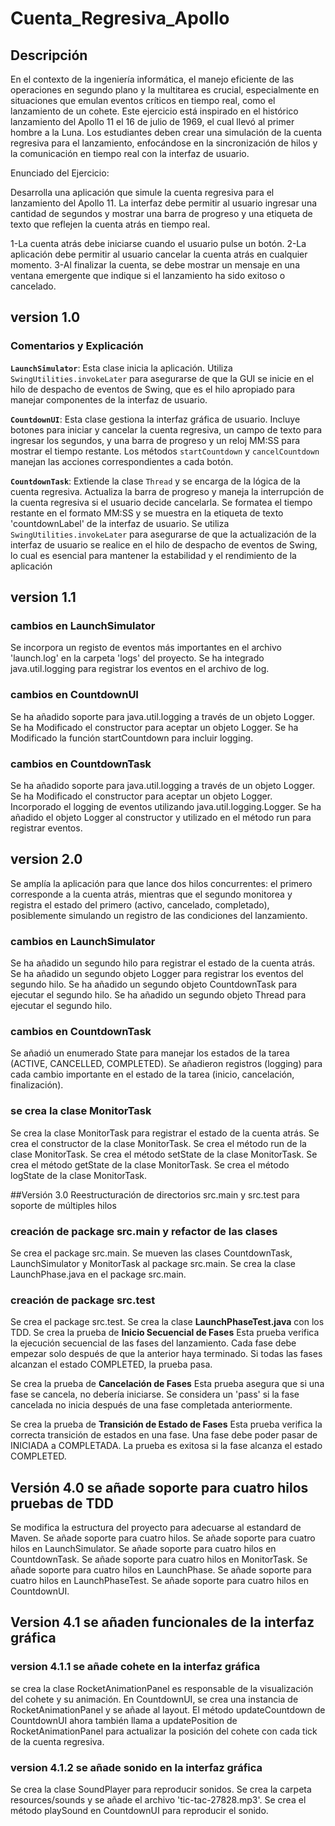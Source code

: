 # Cuenta_Regresiva_Apollo

## Descripción
En el contexto de la ingeniería informática, el manejo eficiente de las operaciones en
segundo plano y la multitarea es crucial, especialmente en situaciones que emulan eventos
críticos en tiempo real, como el lanzamiento de un cohete.
Este ejercicio está inspirado en el histórico lanzamiento del Apollo 11 el 16 de julio de 1969,
el cual llevó al primer hombre a la Luna. Los estudiantes deben crear una simulación de la
cuenta regresiva para el lanzamiento, enfocándose en la sincronización de hilos y
la comunicación en tiempo real con la interfaz de usuario.

Enunciado del Ejercicio:

Desarrolla una aplicación que simule la cuenta regresiva para el lanzamiento del Apollo 11. La interfaz debe permitir al usuario ingresar una cantidad de segundos y mostrar una barra de progreso y una etiqueta de texto que reflejen la cuenta atrás en tiempo real.

1-La cuenta atrás debe iniciarse cuando el usuario pulse un botón.
2-La aplicación debe permitir al usuario cancelar la cuenta atrás en cualquier momento.
3-Al finalizar la cuenta, se debe mostrar un mensaje en una ventana emergente que indique si
el lanzamiento ha sido exitoso o cancelado.

## version 1.0

### Comentarios y Explicación

**`LaunchSimulator`**:
Esta clase inicia la aplicación.
Utiliza `SwingUtilities.invokeLater` para asegurarse de que la GUI se inicie en el hilo de despacho de eventos de Swing, que es el hilo apropiado para manejar componentes de la interfaz de usuario.

**`CountdownUI`**:
Esta clase gestiona la interfaz gráfica de usuario.
Incluye botones para iniciar y cancelar la cuenta regresiva, un campo de texto para ingresar los segundos, y una barra de progreso y un reloj MM:SS para mostrar el tiempo restante.
Los métodos `startCountdown` y `cancelCountdown` manejan las acciones correspondientes a cada botón.

**`CountdownTask`**:
Extiende la clase `Thread` y se encarga de la lógica de la cuenta regresiva.
Actualiza la barra de progreso y maneja la interrupción de la cuenta regresiva si el usuario decide cancelarla.
Se formatea el tiempo restante en el formato MM:SS y se muestra en la etiqueta de texto
'countdownLabel' de la interfaz de usuario.
Se utiliza `SwingUtilities.invokeLater` para asegurarse de que la actualización de la interfaz de usuario se realice en el hilo de despacho de eventos de Swing, lo cual es esencial para mantener la estabilidad y el rendimiento de la aplicación

## version 1.1
### cambios en LaunchSimulator
Se incorpora un registo de eventos más importantes en el archivo 'launch.log' en la carpeta 'logs' del proyecto.
Se ha integrado java.util.logging para registrar los eventos en el archivo de log.

### cambios en CountdownUI
Se ha añadido soporte para java.util.logging a través de un objeto Logger.
Se ha Modificado el constructor para aceptar un objeto Logger.
Se ha Modificado la función startCountdown para incluir logging.

### cambios en CountdownTask
Se ha añadido soporte para java.util.logging a través de un objeto Logger.
Se ha Modificado el constructor para aceptar un objeto Logger.
Incorporado el logging de eventos utilizando java.util.logging.Logger.
Se ha añadido el objeto Logger al constructor y utilizado en el método run para registrar eventos.

## version 2.0
Se amplía la aplicación para que lance dos hilos concurrentes: el primero corresponde a la cuenta atrás, mientras que el segundo monitorea y registra el estado del primero (activo, cancelado, completado), posiblemente simulando un registro de las condiciones del lanzamiento.

### cambios en LaunchSimulator
Se ha añadido un segundo hilo para registrar el estado de la cuenta atrás.
Se ha añadido un segundo objeto Logger para registrar los eventos del segundo hilo.
Se ha añadido un segundo objeto CountdownTask para ejecutar el segundo hilo.
Se ha añadido un segundo objeto Thread para ejecutar el segundo hilo.

### cambios en CountdownTask
Se añadió un enumerado State para manejar los estados de la tarea (ACTIVE, CANCELLED, COMPLETED).
Se añadieron registros (logging) para cada cambio importante en el estado de la tarea (inicio, cancelación, finalización).

### se crea la clase MonitorTask
Se crea la clase MonitorTask para registrar el estado de la cuenta atrás.
Se crea el constructor de la clase MonitorTask.
Se crea el método run de la clase MonitorTask.
Se crea el método setState de la clase MonitorTask.
Se crea el método getState de la clase MonitorTask.
Se crea el método logState de la clase MonitorTask.

##Versión 3.0 Reestructuración de directorios src.main y src.test para soporte de múltiples hilos
### creación de package src.main y refactor de las clases
Se crea el package src.main.
Se mueven las clases CountdownTask, LaunchSimulator y MonitorTask al package src.main.
Se crea la clase LaunchPhase.java en el package src.main.

### creación de package src.test
Se crea el package src.test. 
Se crea la clase **LaunchPhaseTest.java** con los TDD.
Se crea la prueba de **Inicio Secuencial de Fases**
Esta prueba verifica la ejecución secuencial de las fases del lanzamiento. Cada fase debe empezar solo después de que la anterior haya terminado. Si todas las fases alcanzan el estado COMPLETED, la prueba pasa.

Se crea la prueba de **Cancelación de Fases**
Esta prueba asegura que si una fase se cancela, no debería iniciarse. Se considera un 'pass' si la fase cancelada no inicia después de una fase completada anteriormente.

Se crea la prueba de **Transición de Estado de Fases**
Esta prueba verifica la correcta transición de estados en una fase. Una fase debe poder pasar de INICIADA a COMPLETADA. La prueba es exitosa si la fase alcanza el estado COMPLETED.

## Versión 4.0 se añade soporte para cuatro hilos pruebas de TDD
Se modifica la estructura del proyecto para adecuarse al estandard de Maven.
Se añade soporte para cuatro hilos.
Se añade soporte para cuatro hilos en LaunchSimulator.
Se añade soporte para cuatro hilos en CountdownTask.
Se añade soporte para cuatro hilos en MonitorTask.
Se añade soporte para cuatro hilos en LaunchPhase.
Se añade soporte para cuatro hilos en LaunchPhaseTest.
Se añade soporte para cuatro hilos en CountdownUI.

## Version 4.1 se añaden funcionales de la interfaz gráfica

### version 4.1.1 se añade cohete en la interfaz gráfica
se crea la clase RocketAnimationPanel es responsable de la visualización del cohete y su animación.
En CountdownUI, se crea una instancia de RocketAnimationPanel y se añade al layout.
El método updateCountdown de CountdownUI ahora también llama a updatePosition de RocketAnimationPanel para actualizar la posición del cohete con cada tick de la cuenta regresiva.
### version 4.1.2 se añade sonido en la interfaz gráfica
Se crea la clase SoundPlayer para reproducir sonidos.
Se crea la carpeta resources/sounds y se añade el archivo 'tic-tac-27828.mp3'.
Se crea el método playSound en CountdownUI para reproducir el sonido.
